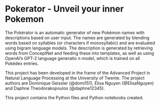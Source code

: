 # Pokerator - Unveil your inner Pokemon
The  Pokérator  is  an  automatic  generator  of new Pokémon names with descriptions based on  user  input.   The  names  are  generated  by blending words based on syllables (or characters if monosyllabic) and are evaluated using bigram  language  models.   The  description  is generated by retrieving words from ConceptNet and feeding these into templates, as well as using OpenAI’s GPT-2 language generatio n model,  which  is  trained  on  all  Pokédex  entries.

This project has been developed in the frame of the Advanced Project in Natural Language Processing at the University of Twente. 
The project authors are Dominique Geissler (@domi151), Elisa Nguyen (@ElisaNguyen) and Daphne Theodorakopoulos (@daphne12345). 

This project contains the Python files and Python notebooks created.
